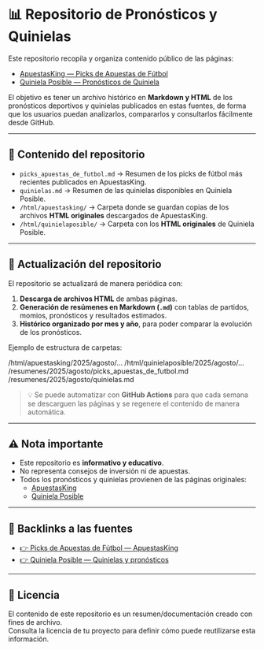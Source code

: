 # 📊 Repositorio de Pronósticos y Quinielas

Este repositorio recopila y organiza contenido público de las páginas:

- [ApuestasKing — Picks de Apuestas de Fútbol](https://apuestasking.com/picks-apuestas-de-futbol)  
- [Quiniela Posible — Pronósticos de Quiniela](https://quinielaposible.com)  

El objetivo es tener un archivo histórico en **Markdown y HTML** de los pronósticos deportivos y quinielas publicados en estas fuentes, de forma que los usuarios puedan analizarlos, compararlos y consultarlos fácilmente desde GitHub.

---

## 📁 Contenido del repositorio

- `picks_apuestas_de_futbol.md` → Resumen de los picks de fútbol más recientes publicados en ApuestasKing.  
- `quinielas.md` → Resumen de las quinielas disponibles en Quiniela Posible.  
- `/html/apuestasking/` → Carpeta donde se guardan copias de los archivos **HTML originales** descargados de ApuestasKing.  
- `/html/quinielaposible/` → Carpeta con los **HTML originales** de Quiniela Posible.  

---

## 🔄 Actualización del repositorio

El repositorio se actualizará de manera periódica con:

1. **Descarga de archivos HTML** de ambas páginas.  
2. **Generación de resúmenes en Markdown (`.md`)** con tablas de partidos, momios, pronósticos y resultados estimados.  
3. **Histórico organizado por mes y año**, para poder comparar la evolución de los pronósticos.  

Ejemplo de estructura de carpetas:

/html/apuestasking/2025/agosto/...
/html/quinielaposible/2025/agosto/...
/resumenes/2025/agosto/picks_apuestas_de_futbol.md
/resumenes/2025/agosto/quinielas.md


> 💡 Se puede automatizar con **GitHub Actions** para que cada semana se descarguen las páginas y se regenere el contenido de manera automática.

---

## ⚠️ Nota importante

- Este repositorio es **informativo y educativo**.  
- No representa consejos de inversión ni de apuestas.  
- Todos los pronósticos y quinielas provienen de las páginas originales:  
  - [ApuestasKing](https://apuestasking.com/picks-apuestas-de-futbol)  
  - [Quiniela Posible](https://quinielaposible.com)  

---

## 📌 Backlinks a las fuentes

- [👉 Picks de Apuestas de Fútbol — ApuestasKing](https://apuestasking.com/picks-apuestas-de-futbol)  
- [👉 Quiniela Posible — Quinielas y pronósticos](https://quinielaposible.com)  

---

## 📜 Licencia

El contenido de este repositorio es un resumen/documentación creado con fines de archivo.  
Consulta la licencia de tu proyecto para definir cómo puede reutilizarse esta información.
